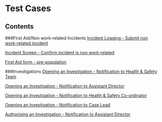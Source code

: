 # Test Cases
## Contents

###First Aid/Non work-related Incidents
[Incident Logging - Submit non work-related incident](https://github.com/infojam-james/test-cases/blob/master/First-Aid/first-aid-1.md)

[Incident Screen - Confirm incident is non work-related](https://github.com/infojam-james/test-cases/blob/master/First-Aid/first-aid-2.md)

[First Aid form - pre-population](https://github.com/infojam-james/test-cases/blob/master/First-Aid/first-aid-3.md)

###Investigations
[Opening an Investigation - Notification to Health & Safety Team](https://github.com/infojam-james/test-cases/blob/master/Investigations/investigations-1.md)

[Opening an Investigation - Notification to Assistant Director](https://github.com/infojam-james/test-cases/blob/master/Investigations/investigations-2.md)

[Opening an Investigation - Notification to Health & Safety Co-ordinator](https://github.com/infojam-james/test-cases/blob/master/Investigations/investigations-4.md)

[Opening an Investigation - Notification to Case Lead](https://github.com/infojam-james/test-cases/blob/master/Investigations/investigations-5.md)

[Authorising an Investigation - Notification to Assistant Director](https://github.com/infojam-james/test-cases/blob/master/Investigations/investigations-3.md)

